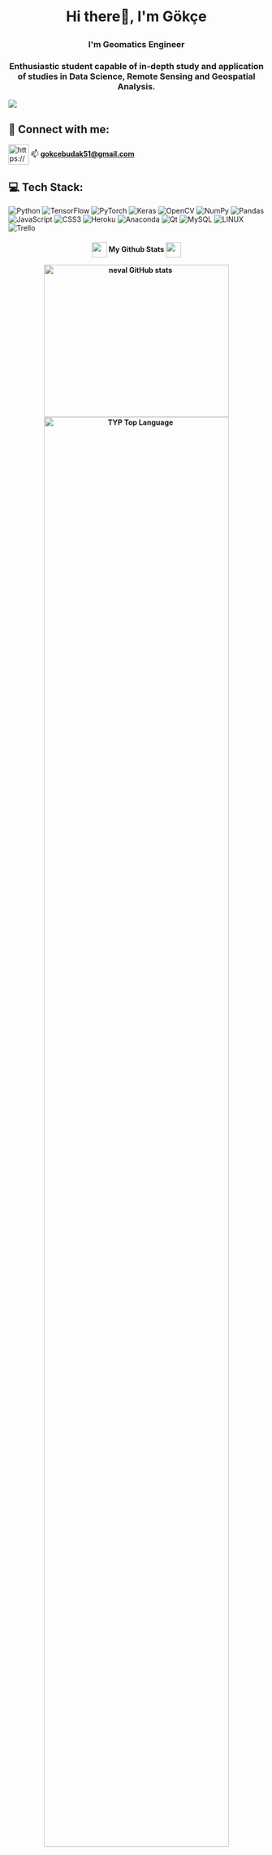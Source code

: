<h1 align="center">Hi there👋, I'm Gökçe <p align="center">

</p></h1>
<h3 align="center">I'm Geomatics Engineer</h3>
<h3 align="center">Enthusiastic student capable of in-depth study and application of studies in Data Science, Remote Sensing and Geospatial Analysis. </h3>


[![](https://visitcount.itsvg.in/api?id=gokceyagmurbudak&color=11&icon=0&pretty=false)](https://visitcount.itsvg.in)

## 📩 Connect with me:
<a href="https://www.linkedin.com/in/gökçe-yağmur-budak-1820a5179" target="blank"><img align="center" src="https://raw.githubusercontent.com/rahuldkjain/github-profile-readme-generator/master/src/images/icons/Social/linked-in-alt.svg" alt="https://www.linkedin.com/in/gökçe-yağmur-budak-1820a5179" height="40" width="40" /></a> 📫 **gokcebudak51@gmail.com**


## 💻 Tech Stack:
![Python](https://img.shields.io/badge/python-3670A0?style=flat&logo=python&logoColor=ffdd54)
![TensorFlow](https://img.shields.io/badge/TensorFlow-%23FF6F00.svg?style=flat&logo=TensorFlow&logoColor=white) ![PyTorch](https://img.shields.io/badge/PyTorch-%23EE4C2C.svg?style=flat&logo=PyTorch&logoColor=white) ![Keras](https://img.shields.io/badge/Keras-%23D00000.svg?style=flat&logo=Keras&logoColor=white) ![OpenCV](https://img.shields.io/badge/opencv-%23white.svg?style=flat&logo=opencv&logoColor=white) ![NumPy](https://img.shields.io/badge/numpy-%23013243.svg?style=flat&logo=numpy&logoColor=white) ![Pandas](https://img.shields.io/badge/pandas-%23150458.svg?style=flat&logo=pandas&logoColor=white) ![JavaScript](https://img.shields.io/badge/javascript-%23323330.svg?style=flat&logo=javascript&logoColor=%23F7DF1E) ![CSS3](https://img.shields.io/badge/css3-%231572B6.svg?style=flat&logo=css3&logoColor=white) ![Heroku](https://img.shields.io/badge/heroku-%23430098.svg?style=flat&logo=heroku&logoColor=white) ![Anaconda](https://img.shields.io/badge/Anaconda-%2344A833.svg?style=flat&logo=anaconda&logoColor=white) ![Qt](https://img.shields.io/badge/Qt-%23217346.svg?style=flat&logo=Qt&logoColor=white) ![MySQL](https://img.shields.io/badge/mysql-%2300f.svg?style=flat&logo=mysql&logoColor=white)   ![LINUX](https://img.shields.io/badge/Linux-FCC624?style=flat&logo=linux&logoColor=black) ![Trello](https://img.shields.io/badge/Trello-%23026AA7.svg?style=flat&logo=Trello&logoColor=white) 

<h4 align="center">
<img src="https://media.giphy.com/media/ZCN6F3FAkwsyOGU2RS/giphy.gif" width="30" height="30" align="center"> My Github Stats <img src="https://media.giphy.com/media/ZCN6F3FAkwsyOGU2RS/giphy.gif" width="30" height="30" align="center">

<a href="https://github.com/gokceyagmurbudak"><img width="85%" height="300"  src="https://github-readme-stats.vercel.app/api?username=gokceyagmurbudak&hide=&count_private=true&bg_color=0D1117&theme=react&hide_border=true&show_icons=true" alt="neval GitHub stats"/></a>
<a href="https://github.com/gokceyagmurbudak"><img alt="TYP Top Language" width="85%" src="https://github-readme-stats.vercel.app/api/top-langs/?username=gokceyagmurbudak&langs_count=10&count_private=true&layout=compact&theme=react&hide_border=true&bg_color=0D1117"/></a>
<a href="https://github.com/gokceyagmurbudak"/><img alt="TYP Github Streak" src="https://github-readme-streak-stats.herokuapp.com/?user=gokceyagmurbudak&show_icons=true&count_private=true&theme=react&hide_border=true&bg_color=0D1117" width = "85%"/></a>
</div>


